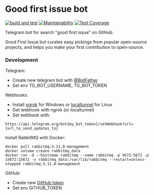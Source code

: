 # Good first issue bot

[![build and test](https://github.com/agsamkin/goodfirstissue-bot/actions/workflows/build.yml/badge.svg)](https://github.com/agsamkin/goodfirstissue-bot/actions/workflows/build.yml)
[![Maintainability](https://api.codeclimate.com/v1/badges/3f81753ef428bf5a7464/maintainability)](https://codeclimate.com/github/agsamkin/goodfirstissue-bot/maintainability)
[![Test Coverage](https://api.codeclimate.com/v1/badges/3f81753ef428bf5a7464/test_coverage)](https://codeclimate.com/github/agsamkin/goodfirstissue-bot/test_coverage)

Telegram bot for search "good first issue" on GitHub.

Good First Issue bot curates easy pickings from popular open-source projects, and helps you make your first contribution to open-source.

### Development

Telegram:
* Create new telegram bot with [@BotFather](https://t.me/BotFather)
* Set env TG_BOT_USERNAME, TG_BOT_TOKEN

Webhooks:
* Install [ngrok](https://ngrok.com/download) for Windows or [localtunnel](https://theboroer.github.io/localtunnel-www/) for Linux
* Get webhook with ngrok (or localtunnel)
* Set webhook with: 
```
https://api.telegram.org/bot{my_bot_token}/setWebhook?url={url_to_send_updates_to}
```

Install RabbitMQ with Docker:
```
docker pull rabbitmq:3.11.0-management
docker volume create rabbitmq_data
docker run -d --hostname rabbitmq --name rabbitmq -p 5672:5672 -p 15672:15672 -v rabbitmq_data:/var/lib/rabbitmq --restart=unless-stopped rabbitmq:3.11.0-management
```

GitHub:
* Create new [GitHub token](https://github.com/settings/tokens)
* Set env GITHUB_TOKEN